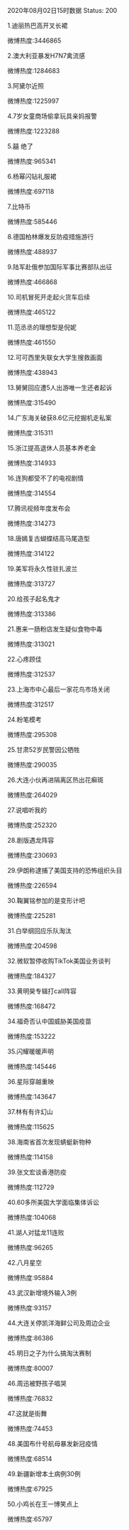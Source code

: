 2020年08月02日15时数据
Status: 200

1.迪丽热巴高开叉长裙

微博热度:3446865

2.澳大利亚暴发H7N7禽流感

微博热度:1284683

3.阿黛尔近照

微博热度:1225997

4.7岁女童商场偷拿玩具亲妈报警

微博热度:1223288

5.囍 绝了

微博热度:965341

6.杨幂闪钻礼服裙

微博热度:697118

7.比特币

微博热度:585446

8.德国柏林爆发反防疫措施游行

微博热度:488937

9.陆军赴俄参加国际军事比赛部队出征

微博热度:466868

10.司机冒死开走起火货车后续

微博热度:465122

11.范丞丞的理想型是倪妮

微博热度:461550

12.可可西里失联女大学生搜救画面

微博热度:438943

13.舅舅回应遭5人出游唯一生还者起诉

微博热度:315490

14.广东海关破获8.6亿元挖掘机走私案

微博热度:315311

15.浙江提高退休人员基本养老金

微博热度:314933

16.连狗都受不了的电视剧情

微博热度:314554

17.腾讯视频年度发布会

微博热度:314273

18.唐嫣复古蝴蝶结高马尾造型

微博热度:314122

19.美军将永久性驻扎波兰

微博热度:313727

20.给孩子起名鬼才

微博热度:313386

21.惠来一肠粉店发生疑似食物中毒

微博热度:313021

22.心疼顾佳

微博热度:312537

23.上海市中心最后一家花鸟市场关闭

微博热度:312517

24.粉笔模考

微博热度:295308

25.甘肃52岁民警因公牺牲

微博热度:290035

26.大连小伙再进隔离区热出花癣斑

微博热度:264029

27.说唱听我的

微博热度:252320

28.剧版遇龙阵容

微博热度:230693

29.伊朗称逮捕了美国支持的恐怖组织头目

微博热度:226594

30.鞠翼铭参加的是变形计吧

微博热度:225281

31.白举纲回应乐队淘汰

微博热度:204598

32.微软暂停收购TikTok美国业务谈判

微博热度:184327

33.黄明昊专辑打call阵容

微博热度:168472

34.福奇否认中国威胁美国疫苗

微博热度:153222

35.闪耀暖暖声明

微博热度:145446

36.星际穿越重映

微博热度:143647

37.林有有许幻山

微博热度:115625

38.海南省首次发现蜻蜓新物种

微博热度:114158

39.张文宏谈香港防疫

微博热度:112729

40.60多所美国大学面临集体诉讼

微博热度:104068

41.湖人对猛龙11连败

微博热度:96265

42.八月星空

微博热度:95884

43.武汉新增境外输入3例

微博热度:93157

44.大连关停凯洋海鲜公司及周边企业

微博热度:86386

45.明日之子为什么搞淘汰赛制

微博热度:80007

46.周迅被野孩子唱哭

微博热度:76832

47.这就是街舞

微博热度:74453

48.美国布什号航母暴发新冠疫情

微博热度:68514

49.新疆新增本土病例30例

微博热度:67925

50.小鸡长在王一博笑点上

微博热度:65797

